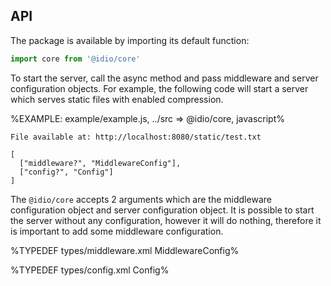 
## API

The package is available by importing its default function:

```js
import core from '@idio/core'
```

To start the server, call the async method and pass middleware and server configuration objects. For example, the following code will start a server which serves static files with enabled compression.

%EXAMPLE: example/example.js, ../src => @idio/core, javascript%

```
File available at: http://localhost:8080/static/test.txt
```

```## core
[
  ["middleware?", "MiddlewareConfig"],
  ["config?", "Config"]
]
```

The `@idio/core` accepts 2 arguments which are the middleware configuration object and server configuration object. It is possible to start the server without any configuration, however it will do nothing, therefore it is important to add some middleware configuration.

%TYPEDEF types/middleware.xml MiddlewareConfig%

%TYPEDEF types/config.xml Config%

<!-- Below is the summary of bundled middleware:

```table
[
  ["Middleware", "Purpose", "Link"],
  ["`session`", "To enable sessions.", "[`koa-session`](https://github.com/koajs/session)"],
]
``` -->
